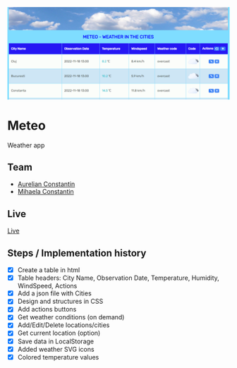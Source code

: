 ![Meteo app](meteo_app.png)

# Meteo

Weather app

## Team

- [Aurelian Constantin](https://github.com/aurelian2020)
- [Mihaela Constantin](https://github.com/mihaelacon)

## Live

[Live](https://aurelian2020.github.io/meteo/)

## Steps / Implementation history

- [x] Create a table in html
- [x] Table headers: City Name, Observation Date, Temperature, Humidity, WindSpeed, Actions
- [x] Add a json file with Cities
- [x] Design and structures in CSS
- [x] Add actions buttons
- [x] Get weather conditions (on demand)
- [x] Add/Edit/Delete locations/cities
- [x] Get current location (option)
- [x] Save data in LocalStorage
- [x] Added weather SVG icons
- [x] Colored temperature values

